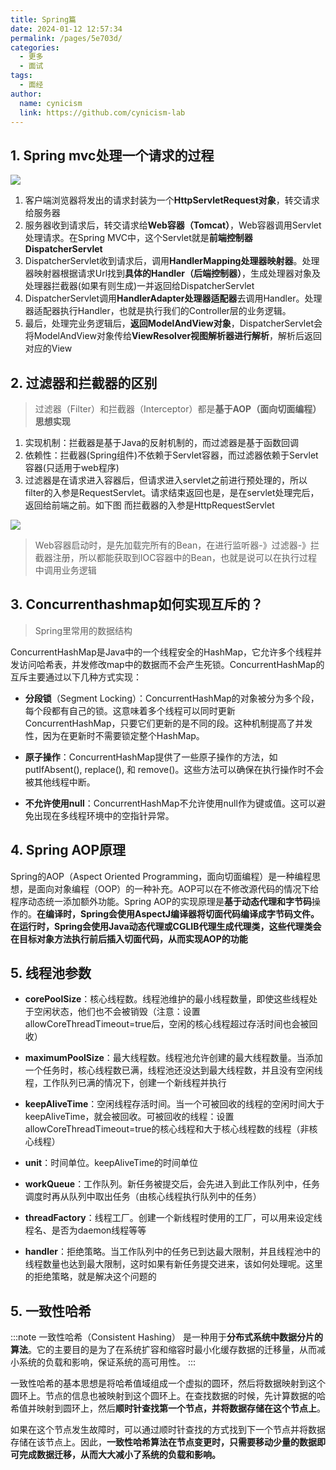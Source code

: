 ```yaml
---
title: Spring篇
date: 2024-01-12 12:57:34
permalink: /pages/5e703d/
categories:
  - 更多
  - 面试
tags:
  - 面经
author: 
  name: cynicism
  link: https://github.com/cynicism-lab
---
```

## 1. Spring mvc处理一个请求的过程
![](https://cdn.jsdelivr.net/gh/Cynicism-lab/MyResource/img/mvc.png)

1. 客户端浏览器将发出的请求封装为一个**HttpServletRequest对象**，转交请求给服务器
2. 服务器收到请求后，转交请求给**Web容器（Tomcat）**，Web容器调用Servlet处理请求。在Spring MVC中，这个Servlet就是**前端控制器DispatcherServlet**
3. DispatcherServlet收到请求后，调用**HandlerMapping处理器映射器**。处理器映射器根据请求Url找到**具体的Handler（后端控制器）**，生成处理器对象及处理器拦截器(如果有则生成)一并返回给DispatcherServlet
4. DispatcherServlet调用**HandlerAdapter处理器适配器**去调用Handler。处理器适配器执行Handler，也就是执行我们的Controller层的业务逻辑。
5. 最后，处理完业务逻辑后，**返回ModelAndView对象**，DispatcherServlet会将ModelAndView对象传给**ViewResolver视图解析器进行解析**，解析后返回对应的View

## 2. 过滤器和拦截器的区别
>过滤器（Filter）和拦截器（Interceptor）都是**基于AOP（面向切面编程）思想实现**

1. 实现机制：拦截器是基于Java的反射机制的，而过滤器是基于函数回调
2. 依赖性：拦截器(Spring组件)不依赖于Servlet容器，而过滤器依赖于Servlet容器(只适用于web程序)
3. 过滤器是在请求进入容器后，但请求进入servlet之前进行预处理的，所以filter的入参是RequestServlet。请求结束返回也是，是在servlet处理完后，返回给前端之前。如下图
而拦截器的入参是HttpRequestServlet

![](https://cdn.jsdelivr.net/gh/Cynicism-lab/MyResource/img/20200602173814901.png)

>Web容器启动时，是先加载完所有的Bean，在进行监听器-》过滤器-》拦截器注册，所以都能获取到IOC容器中的Bean，也就是说可以在执行过程中调用业务逻辑

## 3. Concurrenthashmap如何实现互斥的？
>Spring里常用的数据结构

ConcurrentHashMap是Java中的一个线程安全的HashMap，它允许多个线程并发访问哈希表，并发修改map中的数据而不会产生死锁。ConcurrentHashMap的互斥主要通过以下几种方式实现：

- **分段锁**（Segment Locking）：ConcurrentHashMap的对象被分为多个段，每个段都有自己的锁。这意味着多个线程可以同时更新ConcurrentHashMap，只要它们更新的是不同的段。这种机制提高了并发性，因为在更新时不需要锁定整个HashMap。

- **原子操作**：ConcurrentHashMap提供了一些原子操作的方法，如putIfAbsent(), replace(), 和 remove()。这些方法可以确保在执行操作时不会被其他线程中断。

- **不允许使用null**：ConcurrentHashMap不允许使用null作为键或值。这可以避免出现在多线程环境中的空指针异常。

## 4. Spring AOP原理
Spring的AOP（Aspect Oriented Programming，面向切面编程）是一种编程思想，是面向对象编程（OOP）的一种补充。AOP可以在不修改源代码的情况下给程序动态统一添加额外功能。Spring AOP的实现原理是**基于动态代理和字节码**操作的。**在编译时，Spring会使用AspectJ编译器将切面代码编译成字节码文件。在运行时，Spring会使用Java动态代理或CGLIB代理生成代理类，这些代理类会在目标对象方法执行前后插入切面代码，从而实现AOP的功能**

## 5. 线程池参数
- **corePoolSize**：核心线程数。线程池维护的最小线程数量，即使这些线程处于空闲状态，他们也不会被销毁（注意：设置allowCoreThreadTimeout=true后，空闲的核心线程超过存活时间也会被回收）

- **maximumPoolSize**：最大线程数。线程池允许创建的最大线程数量。当添加一个任务时，核心线程数已满，线程池还没达到最大线程数，并且没有空闲线程，工作队列已满的情况下，创建一个新线程并执行

- **keepAliveTime**：空闲线程存活时间。当一个可被回收的线程的空闲时间大于keepAliveTime，就会被回收。可被回收的线程：设置allowCoreThreadTimeout=true的核心线程和大于核心线程数的线程（非核心线程）

- **unit**：时间单位。keepAliveTime的时间单位

- **workQueue**：工作队列。新任务被提交后，会先进入到此工作队列中，任务调度时再从队列中取出任务（由核心线程执行队列中的任务）

- **threadFactory**：线程工厂。创建一个新线程时使用的工厂，可以用来设定线程名、是否为daemon线程等等

- **handler**：拒绝策略。当工作队列中的任务已到达最大限制，并且线程池中的线程数量也达到最大限制，这时如果有新任务提交进来，该如何处理呢。这里的拒绝策略，就是解决这个问题的

## 5. 一致性哈希
:::note 一致性哈希（Consistent Hashing）
是一种用于**分布式系统中数据分片的算法**。它的主要目的是为了在系统扩容和缩容时最小化缓存数据的迁移量，从而减小系统的负载和影响，保证系统的高可用性。
:::

一致性哈希的基本思想是将哈希值域组成一个虚拟的圆环，然后将数据映射到这个圆环上。节点的信息也被映射到这个圆环上。在查找数据的时候，先计算数据的哈希值并映射到圆环上，然后**顺时针查找第一个节点，并将数据存储在这个节点上**。

如果在这个节点发生故障时，可以通过顺时针查找的方式找到下一个节点并将数据存储在该节点上。因此，**一致性哈希算法在节点变更时，只需要移动少量的数据即可完成数据迁移，从而大大减小了系统的负载和影响。**


